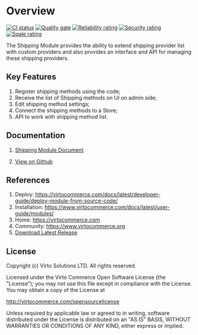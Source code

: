 # Overview

[![CI status](https://github.com/VirtoCommerce/vc-module-shipping/workflows/Module%20CI/badge.svg?branch=dev)](https://github.com/VirtoCommerce/vc-module-shipping/actions?query=workflow%3A"Module+CI") [![Quality gate](https://sonarcloud.io/api/project_badges/measure?project=VirtoCommerce_vc-module-shipping&metric=alert_status&branch=dev)](https://sonarcloud.io/dashboard?id=VirtoCommerce_vc-module-shipping) [![Reliability rating](https://sonarcloud.io/api/project_badges/measure?project=VirtoCommerce_vc-module-shipping&metric=reliability_rating&branch=dev)](https://sonarcloud.io/dashboard?id=VirtoCommerce_vc-module-shipping) [![Security rating](https://sonarcloud.io/api/project_badges/measure?project=VirtoCommerce_vc-module-shipping&metric=security_rating&branch=dev)](https://sonarcloud.io/dashboard?id=VirtoCommerce_vc-module-shipping) [![Sqale rating](https://sonarcloud.io/api/project_badges/measure?project=VirtoCommerce_vc-module-shipping&metric=sqale_rating&branch=dev)](https://sonarcloud.io/dashboard?id=VirtoCommerce_vc-module-shipping)

The Shipping Module provides the ability to extend shipping provider list with custom providers and also provides an interface and API for managing these shipping providers.

## Key Features

1. Register shipping methods using the code;
1. Receive the list of Shipping methods on UI on admin side;
1. Edit shipping method settings;
1. Connect the shipping methods to a Store;
1. API to work with shipping method list.

## Documentation

1. [Shipping Module Document](/docs/index.md)

1. [View on Github](https://github.com/VirtoCommerce/vc-module-shipping)

## References

1. Deploy: https://virtocommerce.com/docs/latest/developer-guide/deploy-module-from-source-code/
1. Installation: https://www.virtocommerce.com/docs/latest/user-guide/modules/
1. Home: https://virtocommerce.com
1. Community: https://www.virtocommerce.org
1. [Download Latest Release](https://github.com/VirtoCommerce/vc-module-shipping/releases)

## License

Copyright (c) Virto Solutions LTD. All rights reserved.

Licensed under the Virto Commerce Open Software License (the "License"); you may not use this file except in compliance with the License. You may obtain a copy of the License at

http://virtocommerce.com/opensourcelicense

Unless required by applicable law or agreed to in writing, software distributed under the License is distributed on an "AS IS" BASIS, WITHOUT WARRANTIES OR CONDITIONS OF ANY KIND, either express or implied.
